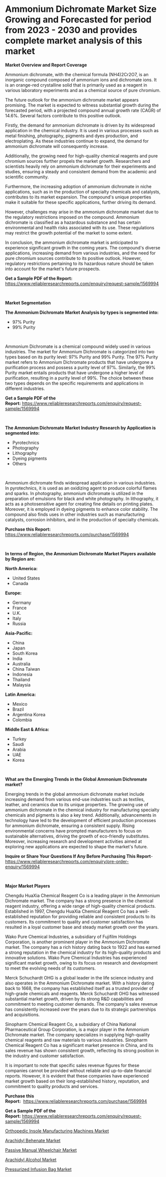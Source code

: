<p><h1>Ammonium Dichromate Market Size Growing and Forecasted for period from 2023 - 2030 and provides complete market analysis of this market</h1></p><p><strong>Market Overview and Report Coverage</strong></p>
<p><p>Ammonium dichromate, with the chemical formula (NH4)2Cr2O7, is an inorganic compound composed of ammonium ions and dichromate ions. It is an orange-red crystalline solid that is primarily used as a reagent in various laboratory experiments and as a chemical source of pure chromium.</p><p>The future outlook for the ammonium dichromate market appears promising. The market is expected to witness substantial growth during the forecasted period, with a projected compound annual growth rate (CAGR) of 14.6%. Several factors contribute to this positive outlook.</p><p>Firstly, the demand for ammonium dichromate is driven by its widespread application in the chemical industry. It is used in various processes such as metal finishing, photography, pigments and dyes production, and electroplating. As these industries continue to expand, the demand for ammonium dichromate will consequently increase.</p><p>Additionally, the growing need for high-quality chemical reagents and pure chromium sources further propels the market growth. Researchers and scientists heavily rely on ammonium dichromate for their experiments and studies, ensuring a steady and consistent demand from the academic and scientific community.</p><p>Furthermore, the increasing adoption of ammonium dichromate in niche applications, such as in the production of specialty chemicals and catalysts, contributes to its market expansion. The compound's unique properties make it suitable for these specific applications, further driving its demand.</p><p>However, challenges may arise in the ammonium dichromate market due to the regulatory restrictions imposed on the compound. Ammonium dichromate is classified as a hazardous substance and has certain environmental and health risks associated with its use. These regulations may restrict the growth potential of the market to some extent.</p><p>In conclusion, the ammonium dichromate market is anticipated to experience significant growth in the coming years. The compound's diverse applications, increasing demand from various industries, and the need for pure chromium sources contribute to its positive outlook. However, regulatory restrictions pertaining to its hazardous nature should be taken into account for the market's future prospects.</p></p>
<p><strong>Get a Sample PDF of the Report:</strong> <a href="https://www.reliableresearchreports.com/enquiry/request-sample/1569994">https://www.reliableresearchreports.com/enquiry/request-sample/1569994</a></p>
<p>&nbsp;</p>
<p><strong>Market Segmentation</strong></p>
<p><strong>The Ammonium Dichromate Market Analysis by types is segmented into:</strong></p>
<p><ul><li>97% Purity</li><li>99% Purity</li></ul></p>
<p>&nbsp;</p>
<p><p>Ammonium Dichromate is a chemical compound widely used in various industries. The market for Ammonium Dichromate is categorized into two types based on its purity level: 97% Purity and 99% Purity. The 97% Purity market refers to Ammonium Dichromate products that have undergone a purification process and possess a purity level of 97%. Similarly, the 99% Purity market entails products that have undergone a higher level of purification, resulting in a purity level of 99%. The choice between these two types depends on the specific requirements and applications in different industries.</p></p>
<p><strong>Get a Sample PDF of the Report:</strong>&nbsp;<a href="https://www.reliableresearchreports.com/enquiry/request-sample/1569994">https://www.reliableresearchreports.com/enquiry/request-sample/1569994</a></p>
<p>&nbsp;</p>
<p><strong>The Ammonium Dichromate Market Industry Research by Application is segmented into:</strong></p>
<p><ul><li>Pyrotechnics</li><li>Photography</li><li>Lithography</li><li>Dyeing pigments</li><li>Others</li></ul></p>
<p>&nbsp;</p>
<p><p>Ammonium dichromate finds widespread application in various industries. In pyrotechnics, it is used as an oxidizing agent to produce colorful flames and sparks. In photography, ammonium dichromate is utilized in the preparation of emulsions for black and white photography. In lithography, it acts as a photosensitive agent for creating fine details on printing plates. Moreover, it is employed in dyeing pigments to enhance color stability. The compound also finds uses in other industries such as manufacturing catalysts, corrosion inhibitors, and in the production of specialty chemicals.</p></p>
<p><strong>Purchase this Report:</strong>&nbsp; <a href="https://www.reliableresearchreports.com/purchase/1569994">https://www.reliableresearchreports.com/purchase/1569994</a></p>
<p>&nbsp;</p>
<p><strong>In terms of Region, the Ammonium Dichromate Market Players available by Region are:</strong></p>
<p>
    <p> <strong> North America: </strong>
        <ul>
            <li>United States</li>
            <li>Canada</li>
        </ul>
        </p> 
    <p> <strong> Europe: </strong>
        <ul>
            <li>Germany</li>
            <li>France</li>
            <li>U.K.</li>
            <li>Italy</li>
            <li>Russia</li>
        </ul>
        </p> 
    <p> <strong> Asia-Pacific: </strong>
        <ul>
            <li>China</li>
            <li>Japan</li>
            <li>South Korea</li>
            <li>India</li>
            <li>Australia</li>
            <li>China Taiwan</li>
            <li>Indonesia</li>
            <li>Thailand</li>
            <li>Malaysia</li>
        </ul>
        </p> 
    <p> <strong> Latin America: </strong>
        <ul>
            <li>Mexico</li>
            <li>Brazil</li>
            <li>Argentina Korea</li>
            <li>Colombia</li>
        </ul>
        </p> 
    <p> <strong> Middle East & Africa: </strong>
        <ul>
            <li>Turkey</li>
            <li>Saudi</li>
            <li>Arabia</li>
            <li>UAE</li>
            <li>Korea</li>
        </ul>
    </p>
    </p>
<p>&nbsp;</p>
<p><strong>What are the Emerging Trends in the Global Ammonium Dichromate market?</strong></p>
<p><p>Emerging trends in the global ammonium dichromate market include increasing demand from various end-use industries such as textiles, leather, and ceramics due to its unique properties. The growing use of ammonium dichromate in the chemical industry for manufacturing specialty chemicals and pigments is also a key trend. Additionally, advancements in technology have led to the development of efficient production processes for ammonium dichromate, ensuring a consistent supply. Rising environmental concerns have prompted manufacturers to focus on sustainable alternatives, driving the growth of eco-friendly substitutes. Moreover, increasing research and development activities aimed at exploring new applications are expected to shape the market's future.</p></p>
<p><strong>Inquire or Share Your Questions If Any Before Purchasing This Report</strong>- <a href="https://www.reliableresearchreports.com/enquiry/pre-order-enquiry/1569994">https://www.reliableresearchreports.com/enquiry/pre-order-enquiry/1569994</a></p>
<p>&nbsp;</p>
<p><strong>Major Market Players</strong></p>
<p><p>Chengdu HuaXia Chemical Reagent Co is a leading player in the Ammonium Dichromate market. The company has a strong presence in the chemical reagent industry, offering a wide range of high-quality chemical products. Established in 1997, Chengdu HuaXia Chemical Reagent Co has a well-established reputation for providing reliable and consistent products to its customers. Its commitment to quality and customer satisfaction has resulted in a loyal customer base and steady market growth over the years.</p><p>Wako Pure Chemical Industries, a subsidiary of Fujifilm Holdings Corporation, is another prominent player in the Ammonium Dichromate market. The company has a rich history dating back to 1922 and has earned a strong reputation in the chemical industry for its high-quality products and innovative solutions. Wako Pure Chemical Industries has experienced significant market growth, owing to its focus on research and development to meet the evolving needs of its customers.</p><p>Merck Schuchardt OHG is a global leader in the life science industry and also operates in the Ammonium Dichromate market. With a history dating back to 1668, the company has established itself as a trusted provider of high-grade chemicals and reagents. Merck Schuchardt OHG has witnessed substantial market growth, driven by its strong R&D capabilities and commitment to meeting customer demands. The company's sales revenue has consistently increased over the years due to its strategic partnerships and acquisitions.</p><p>Sinopharm Chemical Reagent Co, a subsidiary of China National Pharmaceutical Group Corporation, is a major player in the Ammonium Dichromate market. The company specializes in supplying high-quality chemical reagents and raw materials to various industries. Sinopharm Chemical Reagent Co has a significant market presence in China, and its sales revenue has shown consistent growth, reflecting its strong position in the industry and customer satisfaction.</p><p>It is important to note that specific sales revenue figures for these companies cannot be provided without reliable and up-to-date financial reports. However, it is evident that these companies have experienced market growth based on their long-established history, reputation, and commitment to quality products and services.</p></p>
<p><strong>Purchase this Report:</strong>&nbsp;&nbsp;<a href="https://www.reliableresearchreports.com/purchase/1569994">https://www.reliableresearchreports.com/purchase/1569994</a></p>
<p></p>
<p><strong>Get a Sample PDF of the Report:</strong>&nbsp;<a href="https://www.reliableresearchreports.com/enquiry/request-sample/1569994">https://www.reliableresearchreports.com/enquiry/request-sample/1569994</a></p>
<p><p><a href="https://medium.com/@ruthgaylord1929/orthopedic-insole-manufacturing-machines-market-competitive-analysis-market-trends-and-forecast-23c06f06b94d">Orthopedic Insole Manufacturing Machines Market</a></p><p><a href="https://github.com/lbird53714/Market-Research-Report-List-1/blob/main/arachidyl-behenate-market.md">Arachidyl Behenate Market</a></p><p><a href="https://www.linkedin.com/pulse/passive-manual-wheelchair-market-insights-players-forecast-wdsge/">Passive Manual Wheelchair Market</a></p><p><a href="https://github.com/pizolina/Market-Research-Report-List-1/blob/main/arachidyl-alcohol-market.md">Arachidyl Alcohol Market</a></p><p><a href="https://www.linkedin.com/pulse/pressurized-infusion-bag-market-share-amp-new-trends-analysis-ko9me/">Pressurized Infusion Bag Market</a></p></p>